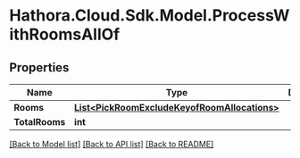# Hathora.Cloud.Sdk.Model.ProcessWithRoomsAllOf

## Properties

Name | Type | Description | Notes
------------ | ------------- | ------------- | -------------
**Rooms** | [**List&lt;PickRoomExcludeKeyofRoomAllocations&gt;**](PickRoomExcludeKeyofRoomAllocations.md) |  | 
**TotalRooms** | **int** |  | 

[[Back to Model list]](../README.md#documentation-for-models) [[Back to API list]](../README.md#documentation-for-api-endpoints) [[Back to README]](../README.md)

